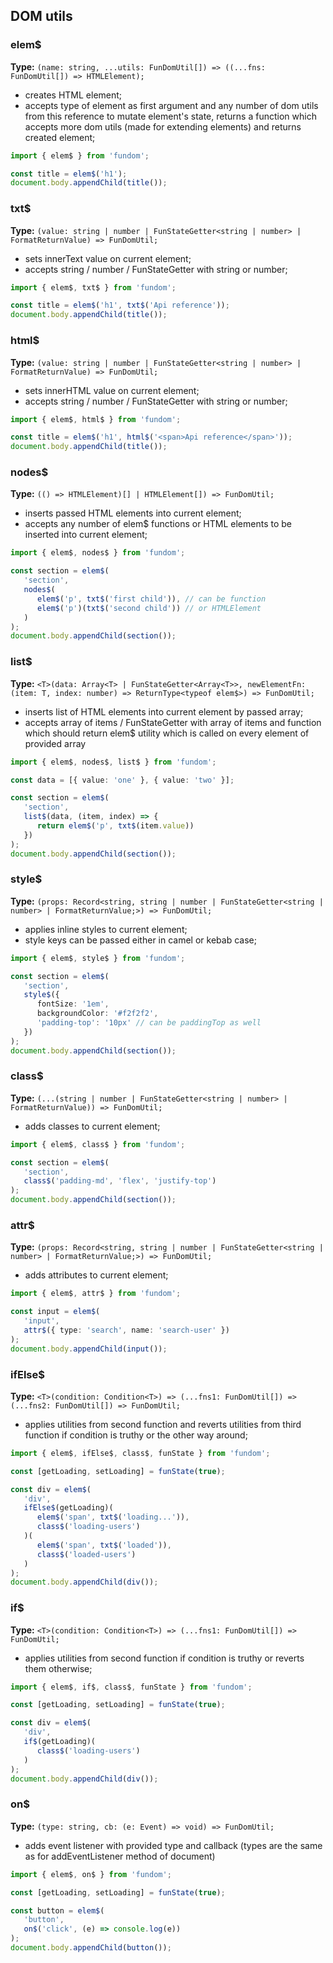 ## DOM utils

### elem$

**Type:** `(name: string, ...utils: FunDomUtil[]) => ((...fns: FunDomUtil[]) => HTMLElement);`

- creates HTML element;
- accepts type of element as first argument and any number of dom utils from this reference to mutate element's state, returns a function which accepts more dom utils (made for extending elements) and returns created element;
```typescript
import { elem$ } from 'fundom';

const title = elem$('h1');
document.body.appendChild(title());
```

### txt$

**Type:** `(value: string | number | FunStateGetter<string | number> | FormatReturnValue) => FunDomUtil;`

- sets innerText value on current element;
- accepts string / number / FunStateGetter with string or number;

```typescript
import { elem$, txt$ } from 'fundom';

const title = elem$('h1', txt$('Api reference'));
document.body.appendChild(title());
```

### html$

**Type:** `(value: string | number | FunStateGetter<string | number> | FormatReturnValue) => FunDomUtil;`

- sets innerHTML value on current element;
- accepts string / number / FunStateGetter with string or number;

```typescript
import { elem$, html$ } from 'fundom';

const title = elem$('h1', html$('<span>Api reference</span>'));
document.body.appendChild(title());
```

### nodes$

**Type:** `(() => HTMLElement)[] | HTMLElement[]) => FunDomUtil;`

- inserts passed HTML elements into current element;
- accepts any number of elem$ functions or HTML elements to be inserted into current element;
```typescript
import { elem$, nodes$ } from 'fundom';

const section = elem$(
   'section',
   nodes$(
      elem$('p', txt$('first child')), // can be function
      elem$('p')(txt$('second child')) // or HTMLElement
   )
);
document.body.appendChild(section());
```

### list$

**Type:** `<T>(data: Array<T> | FunStateGetter<Array<T>>, newElementFn: (item: T, index: number) => ReturnType<typeof elem$>) => FunDomUtil;`

- inserts list of HTML elements into current element by passed array;
- accepts array of items / FunStateGetter with array of items and function which should return elem$ utility which is called on every element of provided array
```typescript
import { elem$, nodes$, list$ } from 'fundom';

const data = [{ value: 'one' }, { value: 'two' }];

const section = elem$(
   'section',
   list$(data, (item, index) => {
      return elem$('p', txt$(item.value))
   })
);
document.body.appendChild(section());
```

### style$

**Type:** `(props: Record<string, string | number | FunStateGetter<string | number> | FormatReturnValue;>) => FunDomUtil;`

- applies inline styles to current element;
- style keys can be passed either in camel or kebab case;

```typescript
import { elem$, style$ } from 'fundom';

const section = elem$(
   'section',
   style$({
      fontSize: '1em',
      backgroundColor: '#f2f2f2',
      'padding-top': '10px' // can be paddingTop as well
   })
);
document.body.appendChild(section());
```

### class$

**Type:** `(...(string | number | FunStateGetter<string | number> | FormatReturnValue)) => FunDomUtil;`

- adds classes to current element;

```typescript
import { elem$, class$ } from 'fundom';

const section = elem$(
   'section',
   class$('padding-md', 'flex', 'justify-top')
);
document.body.appendChild(section());
```

### attr$

**Type:** `(props: Record<string, string | number | FunStateGetter<string | number> | FormatReturnValue;>) => FunDomUtil;`

- adds attributes to current element;

```typescript
import { elem$, attr$ } from 'fundom';

const input = elem$(
   'input',
   attr$({ type: 'search', name: 'search-user' })
);
document.body.appendChild(input());
```

### ifElse$

**Type:** `<T>(condition: Condition<T>) => (...fns1: FunDomUtil[]) => (...fns2: FunDomUtil[]) => FunDomUtil;`

- applies utilities from second function and reverts utilities from third function if condition is truthy or the other way around;

```typescript
import { elem$, ifElse$, class$, funState } from 'fundom';

const [getLoading, setLoading] = funState(true);

const div = elem$(
   'div',
   ifElse$(getLoading)(
      elem$('span', txt$('loading...')),
      class$('loading-users')
   )(
      elem$('span', txt$('loaded')),
      class$('loaded-users')
   )
);
document.body.appendChild(div());
```

### if$

**Type:** `<T>(condition: Condition<T>) => (...fns1: FunDomUtil[]) => FunDomUtil;`

- applies utilities from second function if condition is truthy or reverts them otherwise;

```typescript
import { elem$, if$, class$, funState } from 'fundom';

const [getLoading, setLoading] = funState(true);

const div = elem$(
   'div',
   if$(getLoading)(
      class$('loading-users')
   )
);
document.body.appendChild(div());
```

### on$

**Type:** `(type: string, cb: (e: Event) => void) => FunDomUtil;`

- adds event listener with provided type and callback (types are the same as for addEventListener method of document)

```typescript
import { elem$, on$ } from 'fundom';

const [getLoading, setLoading] = funState(true);

const button = elem$(
   'button',
   on$('click', (e) => console.log(e))
);
document.body.appendChild(button());
```